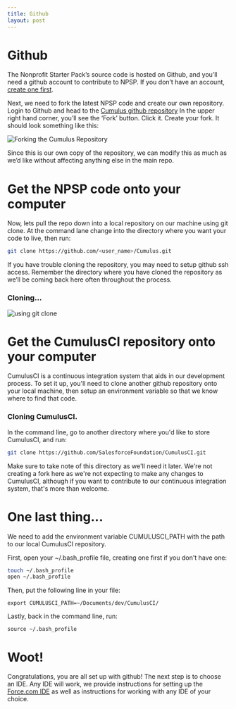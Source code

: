 ```yaml
---
title: Github
layout: post
---
```

# Github
The Nonprofit Starter Pack’s source code is hosted on Github, and you’ll need a github account to contribute to NPSP. If you don’t have an account, [create one first](https://github.com/join).

Next, we need to fork the latest NPSP code and create our own repository.  Login to Github and head to the [Cumulus github repository](https://github.com/SalesforceFoundation/Cumulus) In the upper right hand corner, you’ll see the ‘Fork’ button.  Click it.   Create your fork.  It should look something like this: 

![Forking the Cumulus Repository](/img/npsp-fork-example.png)

Since this is our own copy of the repository, we can modify this as much as we’d like without affecting anything else in the main repo. 

# Get the NPSP code onto your computer

Now, lets pull the repo down into a local repository on our machine using git clone.  At the command lane change into the directory where you want your code to live, then run:
```sh
git clone https://github.com/<user_name>/Cumulus.git
```
If you have trouble cloning the repository, you may need to setup github ssh access. Remember the directory where you have cloned the repository as we’ll be coming back here often throughout the process.

### Cloning…

![using git clone](/img/git-clone-example.png)

# Get the CumulusCI repository onto your computer

CumulusCI is a continuous integration system that aids in our development process. To set it up, you'll need to clone another github repository onto your local machine, then setup an environment variable so that we know where to find that code.

### Cloning CumulusCI.

In the command line, go to another directory where you'd like to store CumulusCI, and run:
```sh
git clone https://github.com/SalesforceFoundation/CumulusCI.git
```

Make sure to take note of this directory as we'll need it later. We're not creating a fork here as we're not expecting to make any changes to CumulusCI, although if you want to contribute to our continuous integration system, that's more than welcome.

# One last thing...

We need to add the environment variable CUMULUSCI_PATH with the path to our local CumulusCI repository.

First, open your ~/.bash_profile file, creating one first if you don't have one:
```sh
touch ~/.bash_profile
open ~/.bash_profile
```
Then, put the following line in your file:
```
export CUMULUSCI_PATH=~/Documents/dev/CumulusCI/
```
Lastly, back in the command line, run:
```
source ~/.bash_profile
```

# Woot!

Congratulations, you are all set up with github! The next step is to choose an IDE. Any IDE will work, we provide instructions for setting up the [Force.com IDE](https://developer.salesforce.com/page/Force.com_IDE) as well as instructions for working with any IDE of your choice.
